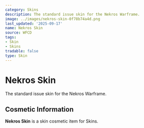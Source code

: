 ```yaml
---
category: Skins
description: The standard issue skin for the Nekros Warframe.
image: ../images/nekros-skin-0f78b74a4d.png
last_updated: '2025-09-17'
name: Nekros Skin
source: WFCD
tags:
- Skin
- Skins
tradable: false
type: Skin
---
```


# Nekros Skin

The standard issue skin for the Nekros Warframe.

## Cosmetic Information

**Nekros Skin** is a skin cosmetic item for Skins.

